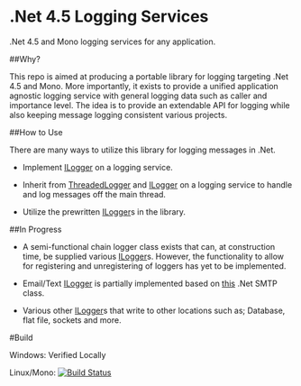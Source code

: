 # .Net 4.5 Logging Services

.Net 4.5 and Mono logging services for any application.

##Why?

This repo is aimed at producing a portable library for logging targeting .Net 4.5 and Mono. More importantly, it exists to provide a unified application agnostic logging service with general logging data such as caller and importance level. The idea is to provide an extendable API for logging while also keeping message logging consistent various projects.

##How to Use

There are many ways to utilize this library for logging messages in .Net.

- Implement [ILogger](LoggingServices/Logging/Loggers/ILogger.cs) on a logging service.

- Inherit from [ThreadedLogger](LoggingServices/Logging/ThreadedLogger.cs) and [ILogger](LoggingServices/Logging/Loggers/ILogger.cs) on a logging service to handle and log messages off the main thread.

- Utilize the prewritten [ILogger](LoggingServices/Logging/Loggers/ILogger.cs)s in the library.

##In Progress

- A semi-functional chain logger class exists that can, at construction time, be supplied various [ILogger](LoggingServices/Logging/Loggers/ILogger.cs)s. However, the functionality to allow for registering and unregistering of loggers has yet to be implemented.

- Email/Text [ILogger](LoggingServices/Logging/Loggers/ILogger.cs) is partially implemented based on [this](https://msdn.microsoft.com/en-us/library/system.net.mail.smtpclient(v=vs.110).aspx) .Net SMTP class.

- Various other [ILogger](LoggingServices/Logging/Loggers/ILogger.cs)s that write to other locations such as; Database, flat file, sockets and more.


#Build

Windows: Verified Locally

Linux/Mono: [![Build Status](https://travis-ci.org/HelloKitty/.NetLoggingServices.svg?branch=master)](https://travis-ci.org/HelloKitty/.NetLoggingServices)

